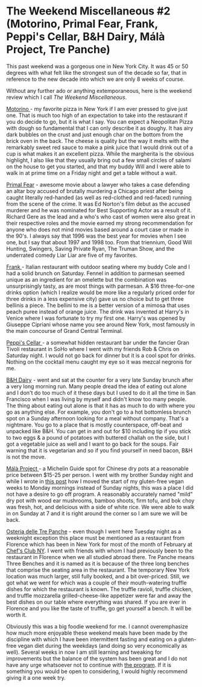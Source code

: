 # The Weekend Miscellaneous #2 (Motorino, Primal Fear, Frank, Peppi's Cellar, B&H Dairy, Málà Project, Tre Panche)

This past weekend was a gorgeous one in New York City. It was 45 or 50 degrees with what felt like the strongest sun of the decade so far, that in reference to the new decade into which we are only 8 weeks of course.

Without any further ado or anything extemporaneous, here is the weekend review which I call _The Weekend Miscellaneous_.

[Motorino ](https://www.motorinopizza.com/)\- my favorite pizza in New York if I am ever pressed to give just one. That is much too high of an expectation to take into the restaurant if you do decide to go, but it is what I say. You can expect a Neopolitan Pizza with dough so fundamental that I can only describe it as doughy. It has airy dark bubbles on the crust and just enough char on the bottom from the brick oven in the back. The cheese is quality but the way it melts with the remarkably sweet red sauce to make a pink juice that I would drink out of a cup is what makes it an excellent pizza. While the margherita is the obvious highlight, I also like that they usually bring out a few small circles of salami on the house to get you started, and that my buddy Will and I were able to walk in at prime time on a Friday night and get a table without a wait.

[Primal Fear](https://www.netflix.com/title/873159) \- awesome movie about a lawyer who takes a case defending an altar boy accused of brutally murdering a Chicago priest after being caught literally red-handed (as well as red-clothed and red-faced) running from the scene of the crime. It was Ed Norton's film debut as the accused murderer and he was nominated for Best Supporting Actor as a result of it. Richard Gere as the lead and a who's who cast of women were also great in their respective roles and the movie earned my strong recommendation for anyone who does not mind movies based around a court case or made in the 90's. I always say that 1996 was the best year for movies when I see one, but I say that about 1997 and 1998 too. From that triennium, Good Will Hunting, Swingers, Saving Private Ryan, The Truman Show, and the underrated comedy Liar Liar are five of my favorites.

[Frank ](https://www.frankrestaurant.com/)\- Italian restaurant with outdoor seating where my buddy Cole and I had a solid brunch on Saturday. Fennel in addition to parmesan seemed unique as an ingredient for an omelette but the combination was unsurprisingly tasty, as are most things with parmesan. A $16 three-for-one drinks option (which I realize would be more like a regularly priced order for three drinks in a less expensive city) gave us no choice but to get three bellinis a piece. The bellini to me is a better version of a mimosa that uses peach puree instead of orange juice. The drink was invented at Harry's in Venice where I was fortunate to try my first one. Harry's was opened by Giuseppe Cipriani whose name you see around New York, most famously in the main concourse of Grand Central Terminal.

[Peppi's Cellar ](https://www.peppiscellar.com/)\- a somewhat hidden restaurant bar under the fancier Gran Tivoli restaurant in SoHo where I went with my friends Rob & Chris on Saturday night. I would not go back for dinner but it is a cool spot for drinks. Nothing on the cocktail menu caught my eye so it was mezcal negronis for me.

[B&H Dairy](https://www.yelp.com/biz/b-and-h-dairy-new-york-2) \- went and sat at the counter for a very late Sunday brunch after a very long morning run. Many people dread the idea of eating out alone and I don't do too much of it these days but I used to do it all the time in San Francisco when I was living by myself and didn't know too many people. The thing about eating out alone is that it has as much to do with where you go as anything else. For example, you don't go to a hot bottomless brunch spot on a Sunday afternoon looking for a meal without company. That's a nightmare. You go to a place that is mostly counterspace, off-beat and unpacked like B&H. You can get in and out for $10 including tip if you stick to two eggs & a pound of potatoes with buttered challah on the side, but I got a vegetable juice as well and I want to go back for the soups. Fair warning that it is vegetarian and so if you find yourself in need bacon, B&H is not the move.

[Málà Project ](https://www.malaproject.nyc/)\- a Michelin Guide spot for Chinese dry pots at a reasonable price between $15-25 per person. I went with my brother Sunday night and while I wrote in [this post](https://blogofjake.com/2020/02/10/updated-eating-practices-places-to-eat-in-nyc/) how I moved the start of my gluten-free vegan weeks to Monday mornings instead of Sunday nights, this was a place I did not have a desire to go off program. A reasonably accurately named "mild" dry pot with wood ear mushrooms, bamboo shoots, firm tofu, and bok choy was fresh, hot, and delicious with a side of white rice. We were able to walk in on Sunday at 7 and it is right around the corner so I am sure we will be back.

[Osteria delle Tre Panche](https://www.osteriadelletrepanche.com/en) \- even though I went here Tuesday night as a weeknight exception this place must be mentioned as a restaurant from Florence which has been in New York for most of the month of February at [Chef's Club NY](https://www.chefsclub.com/new-york/). I went with friends with whom I had previously been to the restaurant in Florence when we all studied abroad there. Tre Panche means Three Benches and it is named as it is because of the three long benches that comprise the seating area in the restaurant. The temporary New York location was much larger, still fully booked, and a bit over-priced. Still, we got what we went for which was a couple of their mouth-watering truffle dishes for which the restaurant is known. The truffle ravioli, truffle chicken, and truffle mozzarella grilled-cheese-like appetizer were far and away the best dishes on our table where everything was shared. If you are ever in Florence and you like the taste of truffle, go get yourself a bench. It will be worth it.

Obviously this was a big foodie weekend for me. I cannot overemphasize how much more enjoyable these weekend meals have been made by the discipline with which I have been intermittent fasting and eating on a gluten-free vegan diet during the weekdays (and doing so very economically as well). Several weeks in now I am still learning and tweaking for improvements but the balance of the system has been great and I do not have any urge whatsoever not to continue with [the program](https://blogofjake.com/2020/01/21/the-gluten-free-vegan-diet-intermittent-fasting-and-green-smoothies/). If it is something you would be open to considering, I would highly recommend giving it a one week try.
